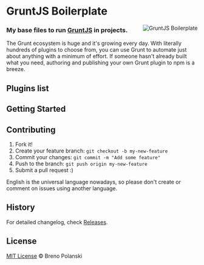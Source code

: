 # GruntJS Boilerplate

<img src="https://raw.githubusercontent.com/brenopolanski/gruntjs-boilerplate/gh-assets/logo.png" alt="GruntJS Boilerplate" align="right" />

### My base files to run [GruntJS](http://gruntjs.com) in projects.

The Grunt ecosystem is huge and it's growing every day. With literally hundreds of plugins to choose from, you can use Grunt to automate just about anything with a minimum of effort. If someone hasn't already built what you need, authoring and publishing your own Grunt plugin to npm is a breeze.

## Plugins list

## Getting Started

## Contributing

1. Fork it!
2. Create your feature branch: `git checkout -b my-new-feature`
3. Commit your changes: `git commit -m "Add some feature"`
4. Push to the branch: `git push origin my-new-feature`
5. Submit a pull request  :)

English is the universal language nowadays, so please don't create or comment on issues using another language.

## History

For detailed changelog, check [Releases](https://github.com/brenopolanski/gruntjs-boilerplate/releases).

## License

[MIT License](http://brenopolanski.mit-license.org/) © Breno Polanski
